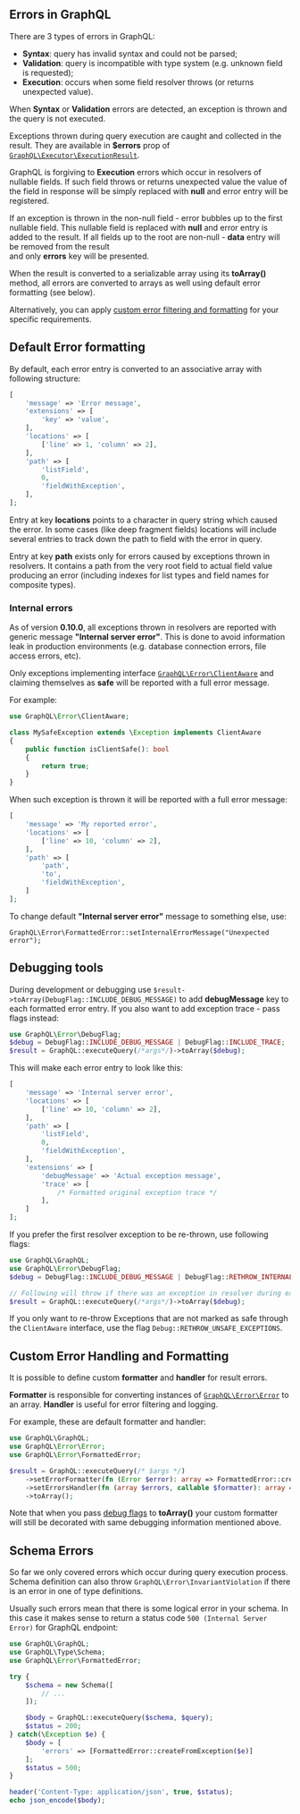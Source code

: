 ## Errors in GraphQL

There are 3 types of errors in GraphQL:

- **Syntax**: query has invalid syntax and could not be parsed;
- **Validation**: query is incompatible with type system (e.g. unknown field is requested);
- **Execution**: occurs when some field resolver throws (or returns unexpected value).

When **Syntax** or **Validation** errors are detected, an exception is thrown
and the query is not executed.

Exceptions thrown during query execution are caught and collected in the result.
They are available in **$errors** prop of [`GraphQL\Executor\ExecutionResult`](class-reference.md#graphqlexecutorexecutionresult).

GraphQL is forgiving to **Execution** errors which occur in resolvers of nullable fields.
If such field throws or returns unexpected value the value of the field in response will be simply
replaced with **null** and error entry will be registered.

If an exception is thrown in the non-null field - error bubbles up to the first nullable field.
This nullable field is replaced with **null** and error entry is added to the result.
If all fields up to the root are non-null - **data** entry will be removed from the result  
and only **errors** key will be presented.

When the result is converted to a serializable array using its **toArray()** method, all errors are
converted to arrays as well using default error formatting (see below).

Alternatively, you can apply [custom error filtering and formatting](#custom-error-handling-and-formatting)
for your specific requirements.

## Default Error formatting

By default, each error entry is converted to an associative array with following structure:

```php
[
    'message' => 'Error message',
    'extensions' => [
        'key' => 'value',
    ],
    'locations' => [
        ['line' => 1, 'column' => 2],
    ],
    'path' => [
        'listField',
        0,
        'fieldWithException',
    ],
];
```

Entry at key **locations** points to a character in query string which caused the error.
In some cases (like deep fragment fields) locations will include several entries to track down
the path to field with the error in query.

Entry at key **path** exists only for errors caused by exceptions thrown in resolvers.
It contains a path from the very root field to actual field value producing an error
(including indexes for list types and field names for composite types).

### Internal errors

As of version **0.10.0**, all exceptions thrown in resolvers are reported with generic message **"Internal server error"**.
This is done to avoid information leak in production environments (e.g. database connection errors, file access errors, etc).

Only exceptions implementing interface [`GraphQL\Error\ClientAware`](class-reference.md#graphqlerrorclientaware) and claiming themselves as **safe** will
be reported with a full error message.

For example:

```php
use GraphQL\Error\ClientAware;

class MySafeException extends \Exception implements ClientAware
{
    public function isClientSafe(): bool
    {
        return true;
    }
}
```

When such exception is thrown it will be reported with a full error message:

```php
[
    'message' => 'My reported error',
    'locations' => [
        ['line' => 10, 'column' => 2],
    ],
    'path' => [
        'path',
        'to',
        'fieldWithException',
    ]
];
```

To change default **"Internal server error"** message to something else, use:

```
GraphQL\Error\FormattedError::setInternalErrorMessage("Unexpected error");
```

## Debugging tools

During development or debugging use `$result->toArray(DebugFlag::INCLUDE_DEBUG_MESSAGE)` to add **debugMessage** key to
each formatted error entry. If you also want to add exception trace - pass flags instead:

```php
use GraphQL\Error\DebugFlag;
$debug = DebugFlag::INCLUDE_DEBUG_MESSAGE | DebugFlag::INCLUDE_TRACE;
$result = GraphQL::executeQuery(/*args*/)->toArray($debug);
```

This will make each error entry to look like this:

```php
[
    'message' => 'Internal server error',
    'locations' => [
        ['line' => 10, 'column' => 2],
    ],
    'path' => [
        'listField',
        0,
        'fieldWithException',
    ],
    'extensions' => [
        'debugMessage' => 'Actual exception message',
        'trace' => [
            /* Formatted original exception trace */
        ],
    ]
];
```

If you prefer the first resolver exception to be re-thrown, use following flags:

```php
use GraphQL\GraphQL;
use GraphQL\Error\DebugFlag;
$debug = DebugFlag::INCLUDE_DEBUG_MESSAGE | DebugFlag::RETHROW_INTERNAL_EXCEPTIONS;

// Following will throw if there was an exception in resolver during execution:
$result = GraphQL::executeQuery(/*args*/)->toArray($debug);
```

If you only want to re-throw Exceptions that are not marked as safe through the `ClientAware` interface, use
the flag `Debug::RETHROW_UNSAFE_EXCEPTIONS`.

## Custom Error Handling and Formatting

It is possible to define custom **formatter** and **handler** for result errors.

**Formatter** is responsible for converting instances of [`GraphQL\Error\Error`](class-reference.md#graphqlerrorerror)
to an array. **Handler** is useful for error filtering and logging.

For example, these are default formatter and handler:

```php
use GraphQL\GraphQL;
use GraphQL\Error\Error;
use GraphQL\Error\FormattedError;

$result = GraphQL::executeQuery(/* $args */)
    ->setErrorFormatter(fn (Error $error): array => FormattedError::createFromException($error))
    ->setErrorsHandler(fn (array $errors, callable $formatter): array => array_map($formatter, $errors))
    ->toArray();
```

Note that when you pass [debug flags](#debugging-tools) to **toArray()** your custom formatter will still be
decorated with same debugging information mentioned above.

## Schema Errors

So far we only covered errors which occur during query execution process. Schema definition can
also throw `GraphQL\Error\InvariantViolation` if there is an error in one of type definitions.

Usually such errors mean that there is some logical error in your schema.
In this case it makes sense to return a status code `500 (Internal Server Error)` for GraphQL endpoint:

```php
use GraphQL\GraphQL;
use GraphQL\Type\Schema;
use GraphQL\Error\FormattedError;

try {
    $schema = new Schema([
        // ...
    ]);

    $body = GraphQL::executeQuery($schema, $query);
    $status = 200;
} catch(\Exception $e) {
    $body = [
        'errors' => [FormattedError::createFromException($e)]
    ];
    $status = 500;
}

header('Content-Type: application/json', true, $status);
echo json_encode($body);
```
